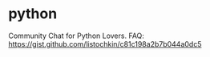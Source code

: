 # python
Community Chat for Python Lovers. FAQ: https://gist.github.com/listochkin/c81c198a2b7b044a0dc5
